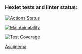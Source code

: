 ### Hexlet tests and linter status:
[![Actions Status](https://github.com/Eredar212/java-project-71/actions/workflows/hexlet-check.yml/badge.svg)](https://github.com/Eredar212/java-project-71/actions)

[![Maintainability](https://api.codeclimate.com/v1/badges/bd397a799fc87da945c5/maintainability)](https://codeclimate.com/github/Eredar212/java-project-71/maintainability)

[![Test Coverage](https://api.codeclimate.com/v1/badges/bd397a799fc87da945c5/test_coverage)](https://codeclimate.com/github/Eredar212/java-project-71/test_coverage)

[Asciinema](https://asciinema.org/a/611463)
